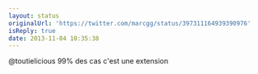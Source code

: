```yaml
---
layout: status
originalUrl: 'https://twitter.com/marcgg/status/397311164939390976'
isReply: true
date: 2013-11-04 10:35:38
---
```


@toutielicious 99% des cas c'est une extension
